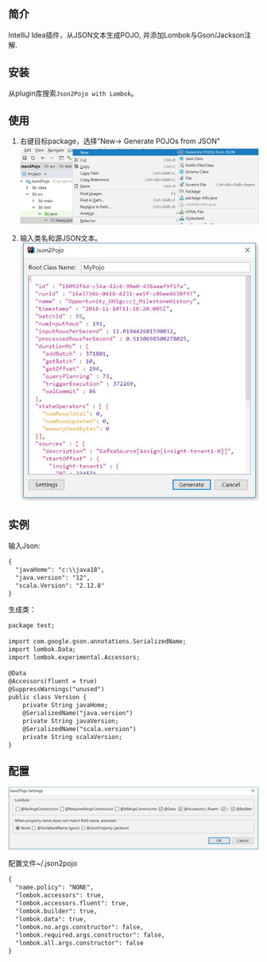 ## 简介
IntelliJ Idea插件，从JSON文本生成POJO, 并添加Lombok与Gson/Jackson注解.

## 安装
从plugin库搜索`Json2Pojo with Lombok`。

## 使用
1. 右键目标package，选择"New-> Generate POJOs from JSON"  
![Context menu](image/menu.jpg "菜单")

2. 输入类名和源JSON文本。  
![Input UI](image/input.jpg "输入")

## 实例
输入Json:

	{
	  "javaHome": "c:\\java18",
	  "java.version": "12",
	  "scala.Version": "2.12.8"
	}

生成类：

    package test;

    import com.google.gson.annotations.SerializedName;
    import lombok.Data;
    import lombok.experimental.Accessors;

    @Data
    @Accessors(fluent = true)
    @SuppressWarnings("unused")
    public class Version {
        private String javaHome;
        @SerializedName("java.version")
        private String javaVersion;
        @SerializedName("scala.version")
        private String scalaVersion;
    }

## 配置
![Settings UI](image/config.jpg "配置界面")

配置文件~/.json2pojo

    {
      "name.policy": "NONE",
      "lombok.accessors": true,
      "lombok.accessors.fluent": true,
      "lombok.builder": true,
      "lombok.data": true,
      "lombok.no.args.constructor": false,
      "lombok.required.args.constructor": false,
      "lombok.all.args.constructor": false
    }

